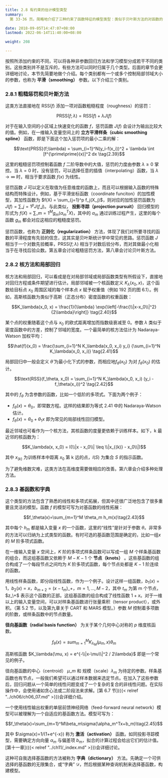 ```yaml
---
title: 2.8 有约束的估计模型类型
summary: 
  第 33-36 页。简略地介绍了三种约束了函数特征的模型类型：类似于贝叶斯方法的对函数的粗糙程度添加惩罚项；使用核函数对局部进行加权平均或拟合的方法；以及从字典中选取基函数构建的模型。

date: 2018-09-05T14:47:07+08:00
lastmod: 2022-06-14T11:40:00+08:00

weight: 208

---
```


按照所添加约束的不同，可以将各种非参数回归方法和学习模型分成若干不同的类别。这些类别并不是互斥的，有些方法可以同时归属于几个类型。后面的章节会更详细地讨论，本节先简要地做个介绍。每个类别都有一个或多个控制局部邻域大小的参数，也称为 **平滑（smoothing）** 参数。以下介绍三个类别。

### 2.8.1 粗糙惩罚和贝叶斯方法

这类方法直接地在 $\text{RSS}(f)$ 添加一项对函数粗糙程度（roughness）的惩罚：

$$\text{PRSS}(f;\lambda) = \text{RSS}(f) + \lambda J(f) \tag{2.38}$$

对于在输入空间的小区域上快速变化的函数 $f$，惩罚函数 $J(f)$ 会设计为输出比较大的值。例如，在一维输入变量空间上的 **立方平滑样条（cubic smoothing spline）** 函数，即是下面这个加入惩罚项的最小二乘的解：

$$\text{PRSS}(f;\lambda) = \sum_{i=1}^N(y_i-f(x_i))^2 +
\lambda \int [f^{\prime\prime}(x)]^2 dx \tag{2.39}$$

这里的粗糙惩罚项控制着函数 $f$ 二阶导数中的大值，惩罚的力度由参数 $\lambda\geq 0$ 掌控。当 $\lambda=0$ 时，没有惩罚，可以选择任意的插值（interpolating）函数，当 $\lambda\rightarrow\infty$ 时，相当于要求函数 $f(x)$ 为线性。

惩罚函数 $J$ 可以定义在取值为任意维度的函数上，而且可以根据输入函数的特殊结构而特殊设计。例如，基于平滑坐标函数（coordinate funciton）的加性模型，其加性函数为 $f(X) = \sum_{j=1}^p f_j(X_j)$，则对应的加性惩罚函数为 $J(f) = \sum\_{j=1}^p J(f\_j)$。与此类似， **投影寻踪（projection pursuit）** 回归模型的形式为 $f(X) = \sum\_{m=1}^M g_m(\alpha_m^TX)$，其中的 $\alpha_m$ 通过训练过程产生，这里的每个函数 $g_m$ 都会对应这相应的粗糙度惩罚。

惩罚函数，也称为 **正则化（regularization）** 方法，体现了我们对所要寻找的函数的平滑程度有先验的信念，这其实是贝叶斯统计学中常见的思路。惩罚函数 $J$ 相当于一个对数先验概率，$\text{PRSS}(f;\lambda)$ 相当于对数后验分布，而对其做最小化相当于在寻找后验众数。第五章会讨论粗糙惩罚方法，第八章会讨论贝叶斯方法。

### 2.8.2 核方法和局部回归

核方法和局部回归，可以看成是在对局部邻域或局部函数类型有所假设下，直接地对回归方程或条件期望进行估计。局部邻域被一个核函数定义 $K_\lambda(x_0, x)$，这个函数给目标点 $x_0$ 周围区域的每个样本点 $x$ 赋予权重值（例如 192 页的图 6.1）。例如，高斯核函数为类似于高斯（正态分布）密度函数的权重函数：

$$K_\lambda(x_0, x) = \frac{1}{\lambda}
\exp{\left[-\frac{\\|x-x_0\\|^2}{2\lambda}\right]}
\tag{2.40}$$

某个点的权重随着这个点与 $x_0$ 的欧式距离增加而指数级衰减至 0。参数 $\lambda$ 类似于密度函数中的方差，控制了邻域的宽度。一个最简单的核方法估计为 Nadaraya-Watson 加权平均：

$$\hat{f}(x_0) = \frac{\sum_{i=1}^N K_\lambda(x_0, x_i) y_i}
{\sum_{i=1}^N K_\lambda(x_0, x_i)}
\tag{2.41}$$

局部回归中一般会定义 $\hat{\theta}$ 为最小化下式的参数，而相应地$f_\hat{\theta}(x_0)$ 为对 $f_\theta(x_0)$ 的估计。

$$\text{RSS}(f_\theta, x_0) =
\sum_{i=1}^N K_\lambda(x_0, x_i) (y_i - f_\theta(x_i))^2
\tag{2.42}$$

其中的 $f_\theta$ 为含参数的函数，比如一个低阶的多项式。下面为两个例子：

- $f_\theta(x) = \theta_0$，即常数方程。这样的结果即为等式 2.41 中的 Nadaraya-Watson 估计。
- $f_\theta(x) = \theta_0 + \theta_1 x$ 即为常见的局部线性回归模型。

最近邻域也可看作为一个核方法，其核函数的度量更依赖于训练样本。如下，k 最近邻的核函数为：

$$K_\lambda(x, x_0) =
I(\\|x - x_0\\| \leq \\|x_{(k)} - x_0\\|)$$

其中 $x_{(k)}$ 为训练样本中距离 $x_0$ 第 k 远的点，$I(S)$ 为集合 $S$ 的指示函数。

为了避免维数灾难，这类方法在高维度需要做相应的改善。第六章会介绍多种处理方法。

### 2.8.3 基函数和字典

这个类型的方法包含了熟悉的线性和多项式拓展，但其中还很广泛地包含了很多重要且灵活的模型。函数 $f$ 的模型可写为对基函数的线性拓展：

$$f_\theta(x)=\sum_{m=1}^M \theta_m h_m(x)\tag{2.43}$$

其中每个 $h_m$ 都是输入变量 $x$ 的一个函数，这里的“线性”是针对于参数 $\theta$。非常多的方法可以归纳为上式类型的函数。有时可选的基函数范围是确定的，比如一组$x$ 的 $M$ 阶多项式函数。

在一维输入变量 $x$ 空间上，$K$ 阶的多项式样条函数可以写成一组 $M$ 个样条基函数的组合，而这组基函数又依赖于 $M-K-1$ 个 **节点（knots）** 。这些基函数的组合构成了一个每段节点之间均为 $K$ 阶多项式函数，每个节点处都是 $K-1$ 阶连续的函数。

用线性样条函数，即分段线性函数，作为一个例子。设计这样一组函数，$b_1(x)=1$，$b_2(x)=x$，$b_{m+2}=(x-t_m)\_+$，$m=1,\dots,M-2$，其中 $t_m$ 为第 m 个节点，$z_\+$ 表示这个函数的正部。这组基函数的组合构成了线性函数 $1+x$。对于一维以上的输入变量空间，可以对样条基函数进行张量乘积（tensor product），或外积。（第 5.2 节，以及第九章关于 CART 和 MARS 模型。）参数 $M$ 控制着多项数的阶数，或样条函数中的节点数量。

**径向基函数（radial basis function）** 为关于某个几何中心对称的 $p$ 维度核函数。

$$f_\theta(x)= sum_{m=1}^M K_{\lambda_M}(\mu_m,x)\theta_m\tag{2.44}$$

高斯核函数 $K_\lambda(\mu, x) = e^{-\\|x-\mu\\|^2 / 2\lambda}$ 即是一个常见的例子。

径向基函数的中心（centroid） $\mu\_m$ 和 规模（scale）$\lambda_m$ 为待定的参数。样条基函数也有节点，一般我们希望可以通过样本数据来选定节点。在加入了这些参数后，回归问题从一个简单的线性问题变成了一个复杂的复合的非线性问题。在实际操作中，会使用诸如贪心法或二阶段法来求解。[第 6.7 节]({{< relref "../ch06/ch06_07.md" >}})会详细介绍。

一个使用线性输出权重的单层前馈神经网络（feed-forward neural network）模型可以被理解为一个自适应的基函数方法。模型可写为：

$$f_\theta(x)=\sum_{m=1}^M\beta_m\sigma(\alpha_m^Tx+b_m)\tag{2.45}$$

其中 $\sigma(x)=1/(1+e^{-x}) 称为 **激活（activation）** 函数。如同投影寻踪模型，需要确定方向向量 $\alpha_m$ 与偏差项 $b_m$，拟合的计算过程会给出它们的估计值。[第十一章]({{< relref "../ch11/_index.md" >}})会详细讨论。

这种可自我选择基函数的方法被称为 **字典（dictionary）** 方法。先确定一个可供选择的基函数的无限集合，或“字典” $\mathcal{D}$，然后根据某种查询机制来选择基函数，构建模型。